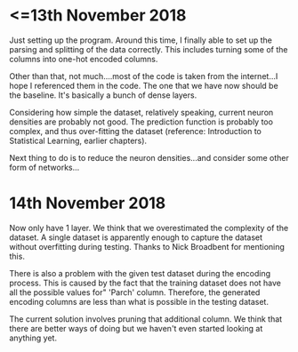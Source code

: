 # <=13th November 2018

Just setting up the program. 
Around this time, I finally able to set up the parsing and splitting of the data correctly.
This includes turning some of the columns into one-hot encoded columns.

Other than that, not much....most of the code is taken from the internet...I hope I referenced them in the code.
The one that we have now should be the baseline.
It's basically a bunch of dense layers.

Considering how simple the dataset, relatively speaking, current neuron densities are probably not good.
The prediction function is probably too complex, and thus over-fitting the dataset (reference: Introduction to Statistical Learning, earlier chapters).

Next thing to do is to reduce the neuron densities...and consider some other form of networks...

# 14th November 2018

Now only have 1 layer.
We think that we overestimated the complexity of the dataset.
A single dataset is apparently enough to capture the dataset without overfitting during testing.
Thanks to Nick Broadbent for mentioning this.

There is also a problem with the given test dataset during the encoding process.
This is caused by the fact that the training dataset does not have all the possible values for" 'Parch' column.
Therefore, the generated encoding columns are less than what is possible in the testing dataset.

The current solution involves pruning that additional column.
We think that there are better ways of doing but we haven't even started looking at anything yet.